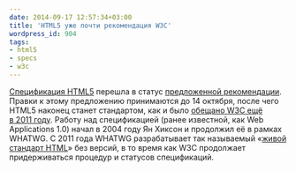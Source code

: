 ```yaml
---
date: 2014-09-17 12:57:34+03:00
title: 'HTML5 уже почти рекомендация W3C'
wordpress_id: 904
tags:
- html5
- specs
- w3c
---
```


[Спецификация HTML5][1] перешла в статус [предложенной рекомендации][2]. Правки к этому предложению принимаются до 14 октября, после чего HTML5 наконец станет стандартом, как и было [обещано W3C ещё в 2011 году][3]. Работу над спецификацией (ранее известной, как Web Applications 1.0) начал в 2004 году Ян Хиксон и продолжил её в рамках WHATWG. С 2011 года WHATWG разрабатывает так называемый «[живой стандарт HTML][4]» без версий, в то время как W3C продолжает придерживаться процедур и статусов спецификаций.

[1]: http://www.w3.org/TR/html5/
[2]: https://github.com/web-standards-ru/dictionary/blob/master/Dictionary.md#proposed-recommendation-pr
[3]: http://web-standards.ru/news/315/
[4]: https://html.spec.whatwg.org/multipage/
